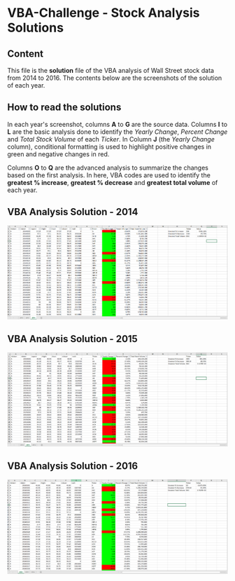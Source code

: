 # VBA-Challenge - Stock Analysis Solutions

## Content

This file is the **solution** file of the VBA analysis of Wall Street stock data from 2014 to 2016. The contents below are the screenshots of the solution of each year.

## How to read the solutions

In each year's screenshot, columns **A** to **G** are the source data. Columns **I** to **L** are the basic analysis done to identify the *Yearly Change*, *Percent Change* and *Total Stock Volume* of each *Ticker*. In Column **J** (the *Yearly Change* column), conditional formatting is used to highlight positive changes in green and negative changes in red.

Columns **O** to **Q** are the advanced analysis to summarize the changes based on the first analysis. In here, VBA codes are used to identify the **greatest % increase**, **greatest % decrease** and **greatest total volume** of each year.

## VBA Analysis Solution - 2014
![2014 Solution](https://github.com/Grace-Bijun-Li/VBA-challenge/blob/main/Solution_screenshots/VBA_Stock_Analysis_2014.PNG)

## VBA Analysis Solution - 2015
![2015 Solution](https://github.com/Grace-Bijun-Li/VBA-challenge/blob/main/Solution_screenshots/VBA_Stock_Analysis_2015.PNG)

## VBA Analysis Solution - 2016
![2016 Solution](https://github.com/Grace-Bijun-Li/VBA-challenge/blob/main/Solution_screenshots/VBA_Stock_Analysis_2016.PNG)

